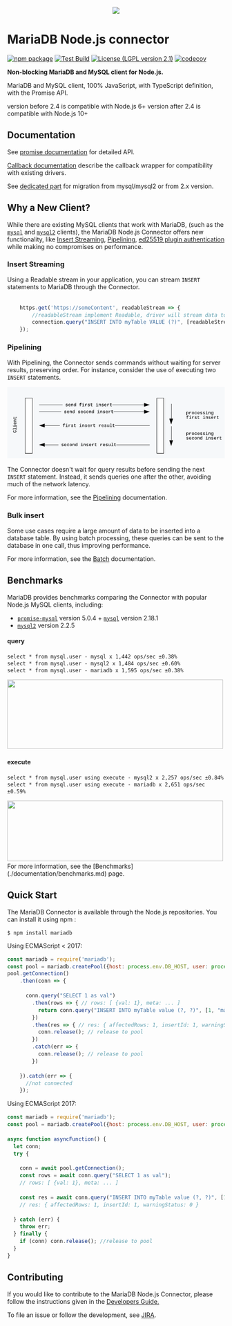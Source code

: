 <p align="center">
  <a href="http://mariadb.com/">
    <img src="https://mariadb.com/kb/static/images/logo-2018-black.png">
  </a>
</p>

# MariaDB Node.js connector

[![npm package][npm-image]][npm-url] 
[![Test Build][travis-image]][travis-url]
[![License (LGPL version 2.1)][licence-image]][licence-url]
[![codecov][codecov-image]][codecov-url]

**Non-blocking MariaDB and MySQL client for Node.js.**

MariaDB and MySQL client, 100% JavaScript, with TypeScript definition, with the Promise API.

version before 2.4 is compatible with Node.js 6+
version after 2.4 is compatible with Node.js 10+


## Documentation

See [promise documentation](https://github.com/mariadb-corporation/mariadb-connector-nodejs/blob/master/documentation/promise-api.md) for detailed API. 

[Callback documentation](https://github.com/mariadb-corporation/mariadb-connector-nodejs/blob/master/documentation/callback-api.md) describe the callback wrapper for compatibility with existing drivers.

See [dedicated part](https://github.com/mariadb-corporation/mariadb-connector-nodejs/blob/master/documentation/promise-api.md#migrating-from-2x-or-mysqlmysql2-to-3x) for migration from mysql/mysql2 or from 2.x version.

   
## Why a New Client?

While there are existing MySQL clients that work with MariaDB, (such as the [`mysql`](https://www.npmjs.com/package/mysql) and [`mysql2`](https://www.npmjs.com/package/mysql2) clients), the MariaDB Node.js Connector offers new functionality, like [Insert Streaming](#insert-streaming), [Pipelining](#pipelining), [ed25519 plugin authentication](https://mariadb.org/history-of-mysql-mariadb-authentication-protocols/) while making no compromises on performance.


### Insert Streaming 

Using a Readable stream in your application, you can stream `INSERT` statements to MariaDB through the Connector.

```javascript
    
    https.get('https://someContent', readableStream => {
        //readableStream implement Readable, driver will stream data to database 
        connection.query("INSERT INTO myTable VALUE (?)", [readableStream]);
    });
```
 
### Pipelining

With Pipelining, the Connector sends commands without waiting for server results, preserving order.  For instance, consider the use of executing two `INSERT`  statements.

<p align="center">
    <img src="./documentation/misc/pip.png">
</p>

The Connector doesn't wait for query results before sending the next `INSERT` statement. Instead, it sends queries one after the other, avoiding much of the network latency.

For more information, see the [Pipelining](/documentation/pipelining.md) documentation.
 
### Bulk insert

Some use cases require a large amount of data to be inserted into a database table. By using batch processing, these queries can be sent to the database in one call, thus improving performance.

For more information, see the [Batch](/documentation/batch.md) documentation.


## Benchmarks

MariaDB provides benchmarks comparing the Connector with popular Node.js MySQL clients, including: 

* [`promise-mysql`](https://www.npmjs.com/package/promise-mysql) version 5.0.4 + [`mysql`](https://www.npmjs.com/package/mysql) version 2.18.1
* [`mysql2`](https://www.npmjs.com/package/mysql2) version 2.2.5


#### query

```
select * from mysql.user - mysql x 1,442 ops/sec ±0.38%
select * from mysql.user - mysql2 x 1,484 ops/sec ±0.60%
select * from mysql.user - mariadb x 1,595 ops/sec ±0.38%
```

<img src="https://quickchart.io/chart/render/zm-e2bd7f00-c7ca-4412-84e5-5284055056b5?data1=1442&data2=1484&data3=1595&title=select%20one%20mysql.user%0A%20%5B%20sql%3A%20select%20*%20from%20mysql.user%20LIMIT%201%20%5D" width="500" height="160"/>

#### execute

```
select * from mysql.user using execute - mysql2 x 2,257 ops/sec ±0.84%
select * from mysql.user using execute - mariadb x 2,651 ops/sec ±0.59%
```

<img src="https://quickchart.io/chart?devicePixelRatio=1.0&h=140&w=520&c=%7B%22type%22%3A%22horizontalBar%22%2C%22data%22%3A%7B%22datasets%22%3A%5B%7B%22label%22%3A%22mysql2%202.2.5%22%2C%22backgroundColor%22%3A%22%234285f4%22%2C%22data%22%3A%5B2257%5D%7D%2C%7B%22label%22%3A%22mariadb%203.0.1%22%2C%22backgroundColor%22%3A%22%23ff9900%22%2C%22data%22%3A%5B2651%5D%7D%5D%7D%2C%22options%22%3A%7B%22plugins%22%3A%7B%22datalabels%22%3A%7B%22anchor%22%3A%22end%22%2C%22align%22%3A%22start%22%2C%22color%22%3A%22%23fff%22%2C%22font%22%3A%7B%22weight%22%3A%22bold%22%7D%7D%7D%2C%22elements%22%3A%7B%22rectangle%22%3A%7B%22borderWidth%22%3A0%7D%7D%2C%22responsive%22%3Atrue%2C%22legend%22%3A%7B%22position%22%3A%22right%22%7D%2C%22title%22%3A%7B%22display%22%3Atrue%2C%22text%22%3A%22select%20one%20mysql.user%20using%20execute%5Cn%20%5B%20sql%3A%20select%20*%20from%20mysql.user%20LIMIT%201%20%5D%22%7D%2C%22scales%22%3A%7B%22xAxes%22%3A%5B%7B%22display%22%3Atrue%2C%22scaleLabel%22%3A%7B%22display%22%3Atrue%2C%22labelString%22%3A%22operations%20per%20second%22%7D%2C%22ticks%22%3A%7B%22beginAtZero%22%3Atrue%7D%7D%5D%7D%7D%7D" width="500" height="140"/>
For more information, see the [Benchmarks](./documentation/benchmarks.md) page.

## Quick Start

The MariaDB Connector is available through the Node.js repositories.  You can install it using npm :

```
$ npm install mariadb
```

Using ECMAScript < 2017:

```js
const mariadb = require('mariadb');
const pool = mariadb.createPool({host: process.env.DB_HOST, user: process.env.DB_USER, connectionLimit: 5});
pool.getConnection()
    .then(conn => {
    
      conn.query("SELECT 1 as val")
        .then(rows => { // rows: [ {val: 1}, meta: ... ]
          return conn.query("INSERT INTO myTable value (?, ?)", [1, "mariadb"]);
        })
        .then(res => { // res: { affectedRows: 1, insertId: 1, warningStatus: 0 }
          conn.release(); // release to pool
        })
        .catch(err => {
          conn.release(); // release to pool
        })
        
    }).catch(err => {
      //not connected
    });
```

Using ECMAScript 2017:

```js
const mariadb = require('mariadb');
const pool = mariadb.createPool({host: process.env.DB_HOST, user: process.env.DB_USER, connectionLimit: 5});

async function asyncFunction() {
  let conn;
  try {

	conn = await pool.getConnection();
	const rows = await conn.query("SELECT 1 as val");
	// rows: [ {val: 1}, meta: ... ]

	const res = await conn.query("INSERT INTO myTable value (?, ?)", [1, "mariadb"]);
	// res: { affectedRows: 1, insertId: 1, warningStatus: 0 }

  } catch (err) {
	throw err;
  } finally {
	if (conn) conn.release(); //release to pool
  }
}
```

## Contributing 

If you would like to contribute to the MariaDB Node.js Connector, please follow the instructions given in the [Developers Guide.](/documentation/developers-guide.md)

To file an issue or follow the development, see [JIRA](https://jira.mariadb.org/projects/CONJS/issues/).


[travis-image]:https://travis-ci.com/mariadb-corporation/mariadb-connector-nodejs.svg?branch=master
[travis-url]:https://travis-ci.com/mariadb-corporation/mariadb-connector-nodejs
[npm-image]:https://img.shields.io/npm/v/mariadb.svg
[npm-url]:http://npmjs.org/package/mariadb
[licence-image]:https://img.shields.io/badge/license-GNU%20LGPL%20version%202.1-green.svg?style=flat-square
[licence-url]:http://opensource.org/licenses/LGPL-2.1
[codecov-image]:https://codecov.io/gh/mariadb-corporation/mariadb-connector-nodejs/branch/master/graph/badge.svg
[codecov-url]:https://codecov.io/gh/mariadb-corporation/mariadb-connector-nodejs